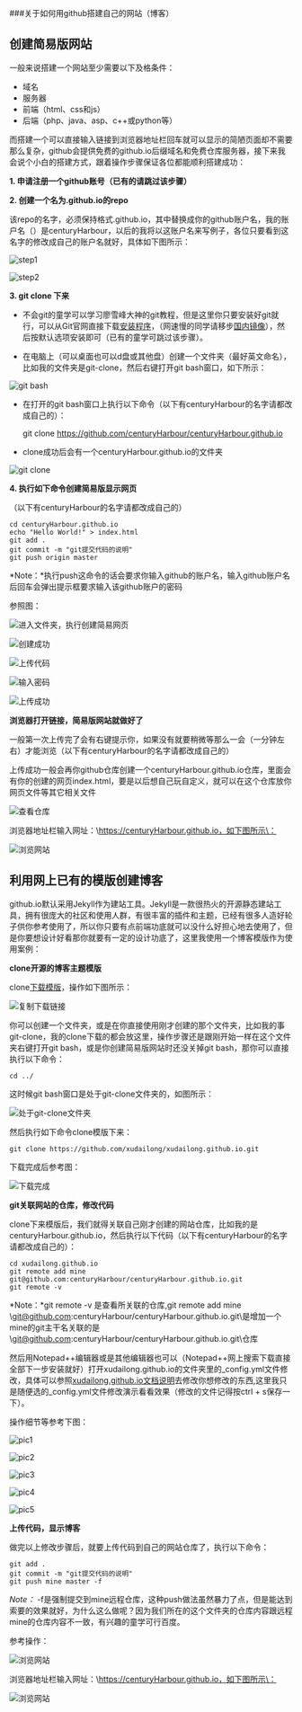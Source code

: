###关于如何用github搭建自己的网站（博客）

创建简易版网站
-

一般来说搭建一个网站至少需要以下及格条件：

* 域名
* 服务器
* 前端（html、css和js）
* 后端（php、java、asp、c++或python等）

而搭建一个可以直接输入链接到浏览器地址栏回车就可以显示的简陋页面却不需要那么复杂，github会提供免费的github.io后缀域名和免费仓库服务器，接下来我会说个小白的搭建方式，跟着操作步骤保证各位都能顺利搭建成功：

**1. 申请注册一个github账号（已有的请跳过该步骤）**


**2. 创建一个名为<username>.github.io的repo**

该repo的名字，必须保持格式<username>.github.io，其中<username>替换成你的github账户名，我的账户名（<username>）是centuryHarbour，以后的我将以这账户名来写例子，各位只要看到这名字的修改成自己的账户名就好，具体如下图所示：

![step1](img/github.io/1.png)

![step2](img/github.io/2.png)

**3. git clone 下来**

* 不会git的童学可以学习廖雪峰大神的git教程，但是这里你只要安装好git就行，可以从Git官网直接下载[安装程序](https://git-scm.com/downloads)，（网速慢的同学请移步[国内镜像](https://pan.baidu.com/s/1kU5OCOB#list/path=%2Fpub%2Fgit)），然后按默认选项安装即可（已有的童学可跳过该步骤）。

* 在电脑上（可以桌面也可以d盘或其他盘）创建一个文件夹（最好英文命名），比如我的文件夹是git-clone，然后右键打开git bash窗口，如下所示：

![git bash](img/github.io/3.png)

* 在打开的git bash窗口上执行以下命令（以下有centuryHarbour的名字请都改成自己的）：

	git clone https://github.com/centuryHarbour/centuryHarbour.github.io

* clone成功后会有一个centuryHarbour.github.io的文件夹

![git clone](img/github.io/4.png)

**4. 执行如下命令创建简易版显示网页**

（以下有centuryHarbour的名字请都改成自己的）

	cd centuryHarbour.github.io
	echo "Hello World!" > index.html
	git add .
	git commit -m "git提交代码的说明"
	git push origin master

*Note：*执行push这命令的话会要求你输入github的账户名，输入github账户名后回车会弹出提示框要求输入该github账户的密码

参照图：

![进入文件夹，执行创建简易网页](img/github.io/5.png)

![创建成功](img/github.io/6.png)

![上传代码](img/github.io/7.png)

![输入密码](img/github.io/8.png)

![上传成功](img/github.io/9.png)

**浏览器打开链接，简易版网站就做好了**

一般第一次上传完了会有右键提示你，如果没有就要稍微等那么一会（一分钟左右）才能浏览（以下有centuryHarbour的名字请都改成自己的）

上传成功一般会再你github仓库创建一个centuryHarbour.github.io仓库，里面会有你的创建的网页index.html，要是以后想自己玩自定义，就可以在这个仓库放你网页文件等其它相关文件

![查看仓库](img/github.io/11.png)

浏览器地址栏输入网址：\https://centuryHarbour.github.io，如下图所示\：

![浏览网站](img/github.io/10.png)

利用网上已有的模版创建博客
-

github.io默认采用Jekyll作为建站工具。Jekyll是一款很热火的开源静态建站工具，拥有很庞大的社区和使用人群，有很丰富的插件和主题，已经有很多人造好轮子供你参考使用了，所以你只要有点前端功底就可以没什么好担心地去使用了，但是你要想设计好看那你就要有一定的设计功底了，这里我使用一个博客模版作为使用案例：


**clone开源的博客主题模版**

clone[下载模版](https://github.com/xudailong/xudailong.github.io)，操作如下图所示：

![复制下载链接](img/github.io/12.png)

你可以创建一个文件夹，或是在你直接使用刚才创建的那个文件夹，比如我的事git-clone，我的clone下载的都会放这里，操作步骤还是跟刚开始一样在这个文件夹右键打开git bash，或是你创建简易版网站时还没关掉git bash，那你可以直接执行以下命令：

	cd ../

这时候git bash窗口是处于git-clone文件夹的，如图所示：

![处于git-clone文件夹](img/github.io/13.png)

然后执行如下命令clone模版下来：

	git clone https://github.com/xudailong/xudailong.github.io.git
	
下载完成后参考图：

![下载完成](img/github.io/14.png)

**git关联网站的仓库，修改代码**

clone下来模版后，我们就得关联自己刚才创建的网站仓库，比如我的是centuryHarbour.github.io，然后执行以下代码（以下有centuryHarbour的名字请都改成自己的）：

	cd xudailong.github.io
	git remote add mine git@github.com:centuryHarbour/centuryHarbour.github.io.git
	git remote -v
	
*Note：*git remote -v 是查看所关联的仓库,git remote add mine \git@github.com:centuryHarbour/centuryHarbour.github.io.git\是增加一个mine的git主干名关联的是\git@github.com:centuryHarbour/centuryHarbour.github.io.git\仓库

然后用Notepad++编辑器或是其他编辑器也可以（Notepad++网上搜索下载直接全部下一步安装就好）打开xudailong.github.io的文件夹里的_config.yml文件修改，具体可以参照[xudailong.github.io文档说明](https://github.com/Gaohaoyang/gaohaoyang.github.io/blob/master/README-zh-cn.md)去修改你想修改的东西,这里我只是随便选的_config.yml文件修改演示看看效果（修改的文件记得按ctrl + s保存一下）。

操作细节等参考下图：

![pic1](img/github.io/15.png)

![pic2](img/github.io/16.png)

![pic3](img/github.io/17.png)

![pic4](img/github.io/18.png)

![pic5](img/github.io/19.png)

**上传代码，显示博客**

做完以上修改步骤后，就要上传代码到自己的网站仓库了，执行以下命令：

	git add .
	git commit -m "git提交代码的说明"
	git push mine master -f

*Note：* -f是强制提交到mine远程仓库，这种push做法虽然暴力了点，但是能达到索要的效果就好，为什么这么做呢？因为我们所在的这个文件夹的仓库内容跟远程mine的仓库内容不一致，有兴趣的童学可行百度。

参考操作：

![浏览网站](img/github.io/20.png)

浏览器地址栏输入网址：\https://centuryHarbour.github.io，如下图所示\：

![浏览网站](img/github.io/21.png)
